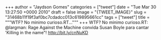 
+++
author = "Jaydson Gomes"
categories = ["tweet"]
date = "Tue Mar 30 13:27:50 +0000 2010"
draft = false
image = "{TWEET_IMAGE}"
slug = "31468b11f19f3af0bc7cdadcc013c619895661cc"
tags = ["tweet"]
title = """WTF? No minimo curioso.RT..."""
+++
WTF? No minimo curioso.RT: @largman: Rage Against the Machine convida Susan Boyle para cantar 'Killing in the name"! http://bit.ly/cnNuKD
